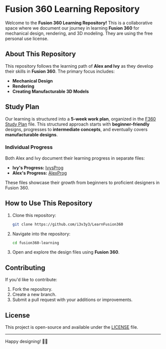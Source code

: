 # Fusion 360 Learning Repository

Welcome to the **Fusion 360 Learning Repository!** This is a collaborative space where we document our journey in learning **Fusion 360** for mechanical design, rendering, and 3D modeling. They are using the free personal use license.

## About This Repository

This repository follows the learning path of **Alex and Ivy** as they develop their skills in **Fusion 360**. The primary focus includes:

- **Mechanical Design**
- **Rendering**
- **Creating Manufacturable 3D Models**

## Study Plan

Our learning is structured into a **5-week work plan**, organized in the [F360 Study Plan](#) file. This structured approach starts with **beginner-friendly** designs, progresses to **intermediate concepts**, and eventually covers **manufacturable designs**.

### Individual Progress

Both Alex and Ivy document their learning progress in separate files:

- **Ivy's Progress:** [IvysProg](#)
- **Alex's Progress:** [AlexProg](#)

These files showcase their growth from beginners to proficient designers in Fusion 360.

## How to Use This Repository

1. Clone this repository:
   ```sh
   git clone https://github.com/i3v3y3/LearnFusion360
   ```
2. Navigate into the repository:
   ```sh
   cd fusion360-learning
   ```
3. Open and explore the design files using **Fusion 360**.

## Contributing

If you'd like to contribute:

1. Fork the repository.
2. Create a new branch.
3. Submit a pull request with your additions or improvements.

## License

This project is open-source and available under the [LICENSE](#) file.

---

Happy designing! 🎨✨

